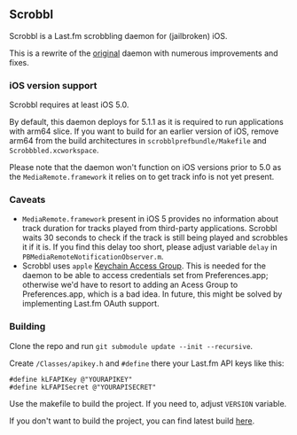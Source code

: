 ## Scrobbl

Scrobbl is a Last.fm scrobbling daemon for (jailbroken) iOS.

This is a rewrite of the [original](http://moreinfo.thebigboss.org/moreinfo/depiction.php?file=scrobblData) daemon with numerous improvements and fixes.

### iOS version support

Scrobbl requires at least iOS 5.0.

By default, this daemon deploys for 5.1.1 as it is required to run applications with arm64 slice. If you want to build for an earlier version of iOS, remove arm64 from the build architectures in ```scrobblprefbundle/Makefile```  and ```Scrobbbled.xcworkspace```.

Please note that the daemon won't function on iOS versions prior to 5.0 as the ```MediaRemote.framework``` it relies on to get track info is not yet present.


### Caveats

- ```MediaRemote.framework``` present in iOS 5 provides no information about track duration for tracks played from third-party applications. Scrobbl waits 30 seconds to check if the track is still being played and scrobbles it if it is. If you find this delay too short, please adjust variable ```delay``` in ```PBMediaRemoteNotificationObserver.m```.
- Scrobbl uses ```apple``` [Keychain Access Group](https://developer.apple.com/library/ios/documentation/security/Reference/keychainservices/Reference/reference.html#jumpTo_55). This is needed for the daemon to be able to access credentials set from Preferences.app; otherwise we'd have to resort to adding an Acess Group to Preferences.app, which is a bad idea. In future, this might be solved by implementing Last.fm OAuth support.

### Building

Clone the repo and run ```git submodule update --init --recursive```.

Create ```/Classes/apikey.h``` and ```#define``` there your Last.fm API keys like this:

    #define kLFAPIKey @"YOURAPIKEY"
    #define kLFAPISecret @"YOURAPISECRET"

Use the makefile to build the project. If you need to, adjust ```VERSION``` variable.

If you don't want to build the project, you can find latest build [here](https://github.com/comscandiumplumbumd/scrobbl/tree/master/Build).
